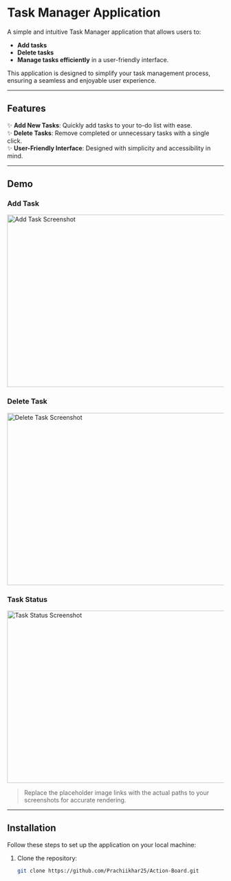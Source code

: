 # Task Manager Application

A simple and intuitive Task Manager application that allows users to:
- **Add tasks**
- **Delete tasks**
- **Manage tasks efficiently** in a user-friendly interface.

This application is designed to simplify your task management process, ensuring a seamless and enjoyable user experience.

---

## Features

✨ **Add New Tasks**: Quickly add tasks to your to-do list with ease.  
✨ **Delete Tasks**: Remove completed or unnecessary tasks with a single click.  
✨ **User-Friendly Interface**: Designed with simplicity and accessibility in mind.

---

## Demo

### Add Task
<img src="https://github.com/user-attachments/assets/f4072620-6b47-46ec-a3e4-d24db36266d8" alt="Add Task Screenshot" width="700" height="400">

### Delete Task
<img src="https://github.com/user-attachments/assets/426f87d9-91f7-43b1-89e3-2ed8344decd8" alt="Delete Task Screenshot" width="700" height="400">

### Task Status
<img src="https://github.com/user-attachments/assets/73413983-fdc4-4d6b-aed5-eab81a167bad" alt="Task Status Screenshot" width="700" height="400">

> Replace the placeholder image links with the actual paths to your screenshots for accurate rendering.

---

## Installation

Follow these steps to set up the application on your local machine:

1. Clone the repository:
   ```bash
   git clone https://github.com/Prachiikhar25/Action-Board.git
